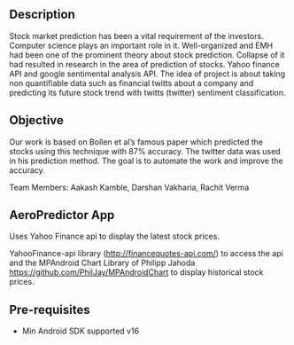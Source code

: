 Description
-------------
Stock market prediction has been a vital requirement of the investors. Computer science plays an important role in it. Well-organized and EMH had been one of the prominent theory about stock prediction. Collapse of it had resulted in research in the area of prediction of stocks. Yahoo finance API and google sentimental analysis API. The idea of project is about taking non quantifiable data such as financial twitts about a company and predicting its future stock trend with twitts (twitter) sentiment classification.

Objective
----------

Our work is based on Bollen et al’s famous paper which predicted the stocks using this technique with 87% accuracy. The twitter data was used in his prediction method. The goal is to automate the work and improve the accuracy.

Team Members: Aakash Kamble, Darshan Vakharia, Rachit Verma

AeroPredictor App
------------------

Uses Yahoo Finance api to display the latest stock prices.

YahooFinance-api library (http://financequotes-api.com/) to 
access the api and the MPAndroid Chart Library of Philipp Jahoda https://github.com/PhilJay/MPAndroidChart to display historical stock prices.

Pre-requisites
--------------

- Min Android SDK supported v16
